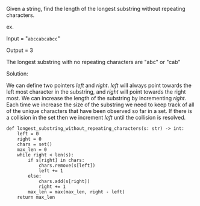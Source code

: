 Given a string, find the length of the longest substring without repeating characters.


ex.

Input = "`abccabcabcc`"

Output = 3

The longest substring with no repeating characters are "abc" or "cab"


Solution:

We can define two pointers $left$ and $right$. $left$ will always point towards the left most character in the substring, and $right$ will point towards the right most. We can increase the length of the substring by incrementing $right$. Each time we increase the size of the substring we need to keep track of all of the unique characters that have been observed so far in a set. If there is a collision in the set then we increment $left$ until the collision is resolved.

```
def longest_substring_without_repeating_characters(s: str) -> int:
	left = 0
	right = 0
	chars = set()
	max_len = 0
	while right < len(s):
		if s[right] in chars:
			chars.remove(s[left])
			left += 1
		else:
			chars.add(s[right])
			right += 1
		max_len = max(max_len, right - left)
	return max_len

```